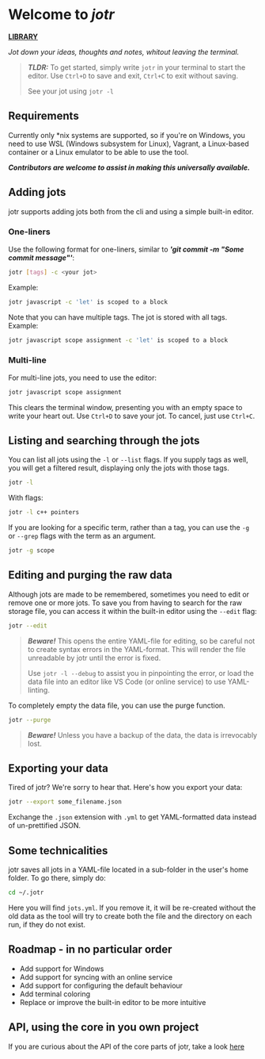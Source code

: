 # Welcome to _jotr_

**[LIBRARY](LIBRARY.MD)**

_Jot down your ideas, thoughts and notes, whitout leaving the terminal._

>**_TLDR:_**
> To get started, simply write `jotr` in your terminal to start the editor. Use `Ctrl+D` to save and exit, `Ctrl+C` to exit without saving.
>
>See your jot using `jotr -l`

## Requirements

Currently only *nix systems are supported, so if you're on Windows, you need to use WSL (Windows subsystem for Linux), Vagrant, a Linux-based container or a Linux emulator to be able to use the tool.

_**Contributors are welcome to assist in making this universally available.**_

## Adding jots

jotr supports adding jots both from the cli and using a simple built-in editor.

### One-liners

Use the following format for one-liners, similar to **_'git commit -m "Some commit message"'_**:

```sh
jotr [tags] -c <your jot>
```

Example:

```sh
jotr javascript -c 'let' is scoped to a block
```

Note that you can have multiple tags. The jot is stored with all tags. Example:

```sh
jotr javascript scope assignment -c 'let' is scoped to a block
```

### Multi-line

For multi-line jots, you need to use the editor:

```sh
jotr javascript scope assignment
```

This clears the terminal window, presenting you with an empty space to write your heart out. Use `Ctrl+D` to save your jot. To cancel, just use `Ctrl+C`.

## Listing and searching through the jots

You can list all jots using the `-l` or `--list` flags. If you supply tags as well, you will get a filtered result, displaying only the jots with those tags.

```sh
jotr -l
```

With flags:

```sh
jotr -l c++ pointers
```

If you are looking for a specific term, rather than a tag, you can use the `-g` or `--grep` flags with the term as an argument.

```sh
jotr -g scope
```

## Editing and purging the raw data

Although jots are made to be remembered, sometimes you need to edit or remove one or more jots. To save you from having to search for the raw storage file, you can access it within the built-in editor using the `--edit` flag:

```sh
jotr --edit
```

> **_Beware!_** This opens the entire YAML-file for editing, so be careful not to create syntax errors in the YAML-format. This will render the file unreadable by jotr until the error is fixed.
>
>Use `jotr -l --debug` to assist you in pinpointing the error, or load the data file into an editor like VS Code (or online service) to use YAML-linting.

To completely empty the data file, you can use the purge function.

```sh
jotr --purge
```

>**_Beware!_** Unless you have a backup of the data, the data is irrevocably lost.

## Exporting your data

Tired of jotr? We're sorry to hear that. Here's how you export your data:

```sh
jotr --export some_filename.json
```

Exchange the `.json` extension with `.yml` to get YAML-formatted data instead of un-prettified JSON.

## Some technicalities

jotr saves all jots in a YAML-file located in a sub-folder in the user's home folder. To go there, simply do:

```sh
cd ~/.jotr
```

Here you will find `jots.yml`. If you remove it, it will be re-created without the old data as the tool will try to create both the file and the directory on each run, if they do not exist.

## Roadmap - in no particular order

- Add support for Windows
- Add support for syncing with an online service
- Add support for configuring the default behaviour
- Add terminal coloring
- Replace or improve the built-in editor to be more intuitive

## API, using the core in you own project

If you are curious about the API of the core parts of jotr, take a look [here](LIBRARY.MD)